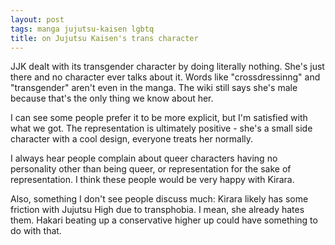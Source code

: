 ```yaml
---
layout: post
tags: manga jujutsu-kaisen lgbtq
title: on Jujutsu Kaisen's trans character
---
```


JJK dealt with its transgender character by doing literally nothing. She's just there and no character ever talks about it. Words like "crossdressinng" and "transgender" aren't even in the manga. The wiki still says she's male because that's the only thing we know about her.

I can see some people prefer it to be more explicit, but I'm satisfied with what we got. The representation is ultimately positive - she's a small side character with a cool design, everyone treats her normally.

I always hear people complain about queer characters having no personality other than being queer, or representation for the sake of representation. I think these people would be very happy with Kirara.

Also, something I don't see people discuss much: Kirara likely has some friction with Jujutsu High due to transphobia. I mean, she already hates them. Hakari beating up a conservative higher up could have something to do with that.
